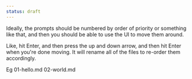 ```yaml
---
status: draft
---
```


Ideally, the prompts should be numbered by order of priority or something like that, and then you should be able to use the UI to move them around.

Like, hit Enter, and then press the up and down arrow, and then hit Enter when you're done moving. It will rename all of the files to re-order them accordingly.

Eg 01-hello.md 02-world.md
